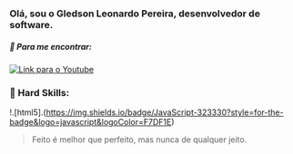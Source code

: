 ### Olá, sou o Gledson Leonardo Pereira, desenvolvedor de software.


##### 💬 Para me encontrar:
[![Link para o Youtube](https://img.shields.io/badge/YouTube-FF0000?style=for-the-badge&logo=youtube&logoColor=white)](https://www.youtube.com/@gledsonlp-dev)


### 👐 Hard Skills:
!.[html5].(https://img.shields.io/badge/JavaScript-323330?style=for-the-badge&logo=javascript&logoColor=F7DF1E)

> Feito é melhor que perfeito, mas nunca de qualquer jeito.
